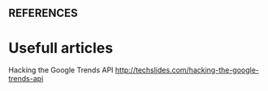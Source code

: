 ## REFERENCES

# Usefull articles

Hacking the Google Trends API
http://techslides.com/hacking-the-google-trends-api
